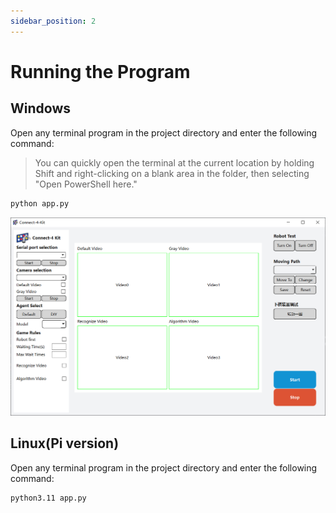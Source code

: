 ```yaml
---
sidebar_position: 2
---
```


# Running the Program

## Windows

Open any terminal program in the project directory and enter the following command:

> You can quickly open the terminal at the current location by holding Shift and right-clicking on a blank area in the folder, then selecting "Open PowerShell here."

```bash
python app.py
```

![](attachment/2023-07-10-10-59-54.png)

## Linux(Pi version)

Open any terminal program in the project directory and enter the following command:

```bash
python3.11 app.py
```
